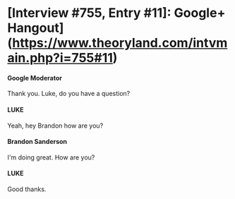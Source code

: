 # [Interview #755, Entry #11]: Google+ Hangout](https://www.theoryland.com/intvmain.php?i=755#11)

#### Google Moderator

Thank you. Luke, do you have a question?

#### LUKE

Yeah, hey Brandon how are you?

#### Brandon Sanderson

I'm doing great. How are you?

#### LUKE

Good thanks.

